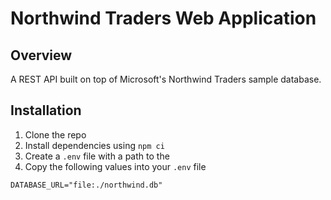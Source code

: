 # Northwind Traders Web Application
## Overview
A REST API built on top of Microsoft's Northwind Traders sample database.

## Installation
1. Clone the repo
2. Install dependencies using `npm ci`
3. Create a `.env` file with a path to the 
4. Copy the following values into your `.env` file
```
DATABASE_URL="file:./northwind.db"
```
